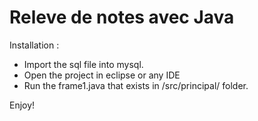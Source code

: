 # Releve de notes avec Java 

Installation :
- Import the sql file into mysql.
- Open the project in eclipse or any IDE
- Run the frame1.java that exists in /src/principal/ folder.

Enjoy!
